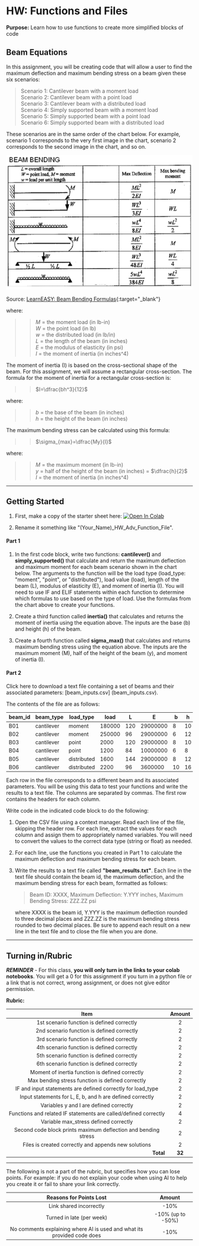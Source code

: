 #  HW: Functions and Files

**Purpose:** Learn how to use functions to create more simplified blocks of code

## Beam Equations

In this assignment, you will be creating code that will allow a user to find the maximum deflection and maximum bending stress on a beam given these six scenarios:

>Scenario 1: Cantilever beam with a moment load<br>
>Scenario 2: Cantilever beam with a point load<br>
>Scenario 3: Cantilever beam with a distributed load<br>
>Scenario 4: Simply supported beam with a moment load<br>
>Scenario 5: Simply supported beam with a point load<br>
>Scenario 6: Simply supported beam with a distributed load

These scenarios are in the same order of the chart below. For example, scenario 1 corresponds to the very first image in the chart, scenario 2 corresponds to the second image in the chart, and so on.

  ![beamchart.png](images/beamchart.png)


Source: [LearnEASY: Beam Bending Formulas](https://www.mem50212.com/MDME/MEMmods/MEM09155A-CAE/resources/Beams.htm){:target="_blank"}

where:

>>$M$ = the moment load (in lb-in)<br>
$W$ = the point load (in lb)<br>
$w$ = the distributed load (in lb/in)<br>
$L$ = the length of the beam (in inches)<br>
$E$ = the modulus of elasticity (in psi)<br>
$I$ = the moment of inertia (in inches^4)

The moment of inertia (I) is based on the cross-sectional shape of the beam. For this assignment, we will assume a rectangular cross-section. The formula for the moment of inertia for a rectangular cross-section is:

>>$I=\dfrac{bh^3}{12}$

where:
>>$b$ = the base of the beam (in inches)<br>
> $h$ = the height of the beam (in inches)

The maximum bending stress can be calculated using this formula:

>>$\sigma_{max}=\dfrac{My}{I}$

where:
>>$M$ = the maximum moment (in lb-in)<br>
> $y$ = half of the height of the beam (in inches) = $\dfrac{h}{2}$<br>
> $I$ = the moment of inertia (in inches^4)
> 
> 
---

##  Getting Started
1. First, make a copy of the starter sheet here: <a href="https://colab.research.google.com/github/byu-cce270/content/blob/main/docs/unit2/05_advance_functions_files/(Starter_Workbook)_HW_Adv_Function_File.ipynb" target="_blank"><img src="https://colab.research.google.com/assets/colab-badge.svg" alt="Open In Colab"/></a>

2. Rename it something like "(Your_Name)_HW_Adv_Function_File".

#### Part 1

1. In the first code block, write two functions: **cantilever()** and **simply_supported()** that calculate and 
   return the maximum deflection and maximum moment for each beam scenario shown in the chart below. The arguments 
   to the function will be the load type (load_type: "moment", "point", or "distributed"), load value (load), length of 
   the beam 
   (L), modulus of elasticity (E), and moment of inertia (I). You will need to use IF and ELIF statements within each function to determine which formulas to use based on the type of load. Use the formulas from the chart above to create your functions.

2. Create a third function called **inertia()** that calculates and returns the moment of inertia using the equation above. The inputs are the base (b) and height (h) of the beam.

3. Create a fourth function called **sigma_max()** that calculates and returns maximum bending stress using the equation above. The inputs are the maximum moment (M), half of the height of the beam (y), and moment of inertia (I).


#### Part 2

Click here to download a text file containing a set of beams and their associated parameters: [beam_inputs.csv]
(beam_inputs.csv).

The contents of the file are as follows:

| beam_id  | beam_type   | load_type   | load   | L   | E         | b  | h  |
|----------|-------------|-------------|--------|-----|-----------|----|----|
| B01      | cantilever  | moment      | 180000 | 120 | 29000000  | 8  | 10 |
| B02      | cantilever  | moment      | 250000 | 96  | 29000000  | 6  | 12 |
| B03      | cantilever  | point       | 2000   | 120 | 29000000  | 8  | 10 |
| B04      | cantilever  | point       | 1200   | 84  | 10000000  | 6  | 8  |
| B05      | cantilever  | distributed | 1600   | 144 | 29000000  | 8  | 12 |
| B06      | cantilever  | distributed | 2200   | 96  | 3600000   | 10 | 16 |

Each row in the file corresponds to a different beam and its associated parameters. You will be using this data to test your functions and write the results to a text file. The columns are separated by commas. The first row contains the headers for each column.

Write code in the indicated code block to do the following:

1. Open the CSV file using a context manager. Read each line of the file, skipping the header row. For each line, extract the values for each column and assign them to appropriately named variables. You will need to convert the values to the correct data type (string or float) as needed.
2. For each line, use the functions you created in Part 1 to calculate the maximum deflection and maximum bending 
   stress for each beam. 
3. Write the results to a text file called **"beam_results.txt"**. Each line in the text file should contain the 
   beam id, the maximum deflection, and the maximum bending stress for each beam, formatted as follows:

   >Beam ID: XXXX, Maximum Deflection: Y.YYY inches, Maximum Bending Stress: ZZZ.ZZ psi

   where XXXX is the beam id, Y.YYY is the maximum deflection rounded to three decimal places and ZZZ.ZZ is the maximum 
   bending stress rounded to two decimal places. Be sure to append each result on a new line in the text file and to close the file when you are done.

---

## Turning in/Rubric

**_REMINDER_** - For this class, **you will only turn in the links to your colab notebooks**. You will get a 0 for this assignment if you turn in a python file or a link that is not correct, wrong assignment, or does not give editor permission.

**Rubric:**

|                             **Item**                             | **Amount** |
|:----------------------------------------------------------------:|:----------:|
|            1st scenario function is defined correctly            |     2      |
|            2nd scenario function is defined correctly            |     2      |
|            3rd scenario function is defined correctly            |     2      |
|            4th scenario function is defined correctly            |     2      |
|            5th scenario function is defined correctly            |     2      |
|            6th scenario function is defined correctly            |     2      |
|         Moment of inertia function is defined correctly          |     2      |
|         Max bending stress function is defined correctly         |     2      |
|   IF and input statements are defined correctly for load_type    |     2      |
|    Input statements for L, E, b, and h are defined correctly     |     2      |
|             Variables y and I are defined correctly              |     2      |
| Functions and related IF statements are called/defined correctly |     4      |
|              Variable max_stress defined correctly               |     2      |
|  Second code block prints maximum deflection and bending stress  |     2      |
|       Files is created correctly and appends new solutions       |     2      |
|          <div style="text-align: right">**Total**</div>          |   **32**   |

---

The following is not a part of the rubric, but specifies how you can lose points. For example: if you do not explain your code when using AI to help you create it or fail to share your link correctly.

|                       **Reasons for Points Lost**                       |    **Amount**     |  
|:-----------------------------------------------------------------------:|:-----------------:|
|                         Link shared incorrectly                         |       -10%        |
|                        Turned in late (per week)                        | -10% (up to -50%) |
| No comments explaining where AI is used and what its provided code does |       -10%        |
